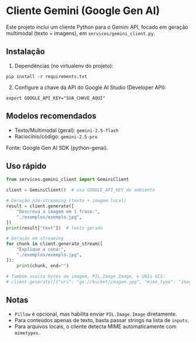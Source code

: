 # Cliente Gemini (Google Gen AI)

Este projeto inclui um cliente Python para o Gemini API, focado em geração multimodal (texto + imagens), em `services/gemini_client.py`.

## Instalação

1) Dependências (no virtualenv do projeto):

```
pip install -r requirements.txt
```

2) Configure a chave da API do Google AI Studio (Developer API):

```
export GOOGLE_API_KEY="SUA_CHAVE_AQUI"
```

## Modelos recomendados

- Texto/Multimodal (geral): `gemini-2.5-flash`
- Raciocínio/código: `gemini-2.5-pro`

Fonte: Google Gen AI SDK (python-genai).

## Uso rápido

```python
from services.gemini_client import GeminiClient

client = GeminiClient()  # usa GOOGLE_API_KEY do ambiente

# Geração não-streaming (texto + imagem local)
result = client.generate([
    "Descreva a imagem em 1 frase:",
    "./exemplos/exemplo.jpg",
])
print(result["text"])  # texto gerado

# Geração em streaming
for chunk in client.generate_stream([
    "Explique a cena:",
    "./exemplos/exemplo.jpg",
]):
    print(chunk, end="")

# Também aceita bytes de imagem, PIL.Image.Image, e URIs GCS:
# client.generate([{"uri": "gs://bucket/imagem.jpg", "mime_type": "image/jpeg"}, "Pergunta..."])
```

## Notas

- `Pillow` é opcional, mas habilita enviar `PIL.Image.Image` diretamente.
- Para conteúdos apenas de texto, basta passar strings na lista de `inputs`.
- Para arquivos locais, o cliente detecta MIME automaticamente com `mimetypes`.

